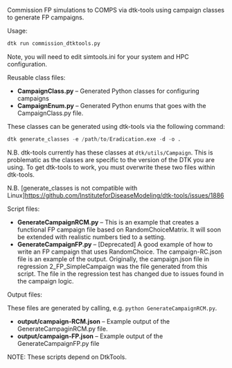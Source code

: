 Commission FP simulations to COMPS via dtk-tools using campaign classes to generate FP campaigns.

Usage:

```python
dtk run commission_dtktools.py
```

Note, you will need to edit simtools.ini for your system and HPC configuration.

Reusable class files:

* **CampaignClass.py** – Generated Python classes for configuring campaigns
* **CampaignEnum.py** – Generated Python enums that goes with the CampaignClass.py file.

These classes can be generated using dtk-tools via the following command:

```python
dtk generate_classes -e /path/to/Eradication.exe -d -o .
```

N.B. dtk-tools currently has these classes at `dtk/utils/Campaign`.  This is problematic as the classes are specific to the version of the DTK you are using.  To get dtk-tools to work, you must overwrite these two files within dtk-tools.

N.B. [generate_classes is not compatible with Linux]https://github.com/InstituteforDiseaseModeling/dtk-tools/issues/1886

Script files:

* **GenerateCampaignRCM.py** – This is an example that creates a functional FP campaign file based on  RandomChoiceMatrix.  It will soon be extended with realistic numbers tied to a setting.
* **GenerateCampaignFP.py** – [Deprecated] A good example of how to write an FP campaign that uses RandomChoice.  The campaign-RC.json file is an example of the output.  Originally, the campaign.json file in regression 2_FP_SimpleCampaign was the file generated from this script.  The file in the regression test has changed due to issues found in the campaign logic.

Output files:

These files are generated by calling, e.g. `python GenerateCampaignRCM.py`.

* **output/campaign-RCM.json** – Example output of the GenerateCampaginRCM.py file.
* **output/campaign-FP.json** – Example output of the GenerateCampaignFP.py file

NOTE:  These scripts depend on DtkTools.
